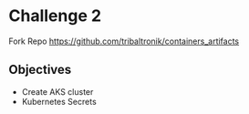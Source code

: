 # Challenge 2

Fork Repo
https://github.com/tribaltronik/containers_artifacts


## Objectives

- Create AKS cluster
- Kubernetes Secrets

